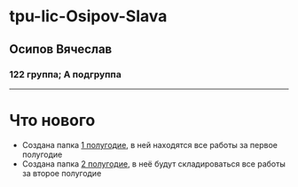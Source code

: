 # tpu-lic-Osipov-Slava
## Осипов Вячеслав
### 122 группа; А подгруппа

___
# Что нового
- Создана папка [1 полугодие](/), в ней находятся все работы за первое полугодие
- Создана папка [2 полугодие](/), в неё будут складироваться все работы за второе полугодие
